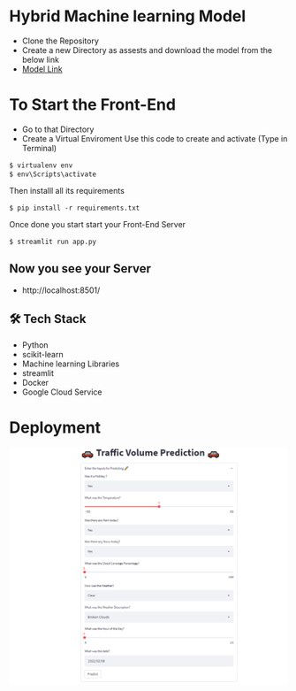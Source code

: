 # Hybrid Machine learning Model

- Clone the Repository
- Create a new Directory as assests and download the model from the below link
- [Model Link ](https://drive.google.com/file/d/1-5L83N0PP9GocjC-g_Z9T7Panr3sCEqs/view?usp=sharing)
 
# To Start the Front-End
 - Go to that Directory 
 - Create a Virtual Enviroment 
 Use this code to create and activate (Type in Terminal)
 ```shell 
 $ virtualenv env 
 $ env\Scripts\activate
 ```
Then installl all its requirements
```shell
$ pip install -r requirements.txt
```
Once done you start start your Front-End Server
```shell
$ streamlit run app.py
```
## Now you see your Server

 - http://localhost:8501/
## 🛠 Tech Stack 
- Python
- scikit-learn
- Machine learning Libraries
- streamlit
- Docker 
- Google Cloud Service
# Deployment 
![Streamlit](Deployment.PNG)
